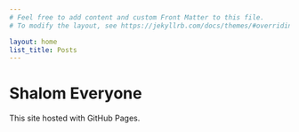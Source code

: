 ```yaml
---
# Feel free to add content and custom Front Matter to this file.
# To modify the layout, see https://jekyllrb.com/docs/themes/#overriding-theme-defaults

layout: home
list_title: Posts
---
```

<h1>Shalom Everyone</h1>
<p>This site hosted with GitHub Pages.</p>
